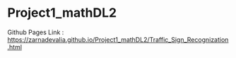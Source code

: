 # Project1_mathDL2

Github Pages Link : https://zarnadevalia.github.io/Project1_mathDL2/Traffic_Sign_Recognization.html
